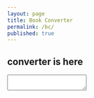 ```yaml
---
layout: page
title: Book Converter
permalink: /bc/
published: true
---
```


## converter is here

<textarea></textarea>